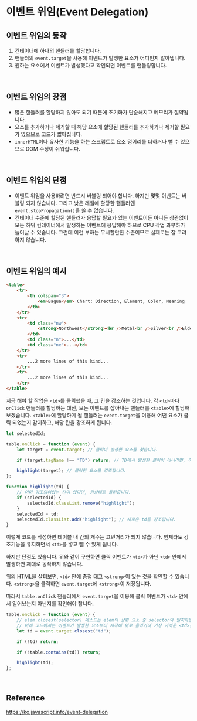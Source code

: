 # 이벤트 위임(Event Delegation)

## 이벤트 위임의 동작

1. 컨테이너에 하나의 핸들러를 할당합니다.
2. 핸들러의 `event.target`을 사용해 이벤트가 발생한 요소가 어디인지 알아냅니다.
3. 원하는 요소에서 이벤트가 발생했다고 확인되면 이벤트를 핸들링합니다.

<br>

## 이벤트 위임의 장점

-   많은 핸들러를 할당하지 않아도 되기 때문에 초기화가 단순해지고 메모리가 절약됩니다.
-   요소를 추가하거나 제거할 때 해당 요소에 할당된 핸들러를 추가하거나 제거할 필요가 없으므로 코드가 짧아집니다.
-   `innerHTML`이나 유사한 기능을 하는 스크립트로 요소 덩어리를 더하거나 뺄 수 있으므로 DOM 수정이 쉬워집니다.

<br>

## 이벤트 위임의 단점

-   이벤트 위임을 사용하려면 반드시 버블링 되어야 합니다. 하지만 몇몇 이벤트는 버블링 되지 않습니다. 그리고 낮은 레벨에 할당한 핸들러엔 `event.stopPropagation()`을 쓸 수 없습니다.
-   컨테이너 수준에 할당된 핸들러가 응답할 필요가 있는 이벤트이든 아니든 상관없이 모든 하위 컨테이너에서 발생하는 이벤트에 응답해야 하므로 CPU 작업 과부하가 늘어날 수 있습니다. 그런데 이런 부하는 무시할만한 수준이므로 실제로는 잘 고려하지 않습니다.

<br>

## 이벤트 위임의 예시

```html
<table>
    <tr>
        <th colspan="3">
            <em>Bagua</em> Chart: Direction, Element, Color, Meaning
        </th>
    </tr>
    <tr>
        <td class="nw">
            <strong>Northwest</strong><br />Metal<br />Silver<br />Elders
        </td>
        <td class="n">...</td>
        <td class="ne">...</td>
    </tr>
    <tr>
        ...2 more lines of this kind...
    </tr>
    <tr>
        ...2 more lines of this kind...
    </tr>
</table>
```

지금 해야 할 작업은 `<td>`를 클릭했을 때, 그 칸을 강조하는 것입니다. 각 `<td>`마다 `onClick` 핸들러를 할당하는 대신, 모든 이벤트를 잡아내는 핸들러를 `<table>`에 할당해 보겠습니다. `<table>`에 할당하게 될 핸들러는 `event.target`을 이용해 어떤 요소가 클릭 되었는지 감지하고, 해당 칸을 강조하게 됩니다.

```javascript
let selectedId;

table.onClick = function (event) {
    let target = event.target; // 클릭이 발생한 요소를 찾습니다.

    if (target.tagName !== "TD") return; // TD에서 발생한 클릭이 아니라면, 아무 작업도 하지 않습니다.

    highlight(target); // 클릭한 요소를 강조합니다.
};

function highlight(td) {
    // 이미 강조되어있는 칸이 있다면, 원상태로 돌려줍니다.
    if (selectedId) {
        selectedId.classList.remove("highlight");
    }
    selectedId = td;
    selectedId.classList.add("highlight"); // 새로운 td를 강조합니다.
}
```

이렇게 코드를 작성하면 테이블 내 칸의 개수는 고민거리가 되지 않습니다. 언제라도 강조기능을 유지하면서 `<td>`를 넣고 뺄 수 있게 됩니다.

하지만 단점도 있습니다. 위와 같이 구현하면 클릭 이벤트가 `<td>`가 아닌 `<td>` 안에서 발생하면 제대로 동작하지 않습니다.

위의 HTML을 살펴보면, `<td>` 안에 중첩 태그 `<strong>`이 있는 것을 확인할 수 있습니다. `<strong>`을 클릭하면 `event.target`에 `<strong>`이 저장됩니다.

따라서 `table.onClick` 핸들러에서 `event.target`을 이용해 클릭 이벤트가 `<td>` 안에서 일어났는지 아닌지를 확인해야 합니다.

```javascript
table.onClick = function (event) {
    // elem.closest(selector) 메소드는 elem의 상위 요소 중 selector와 일치하는 가장 근접한 조상 요소를 반환합니다.
    // 아래 코드에서는 이벤트가 발생한 요소부터 시작해 위로 올라가며 가장 가까운 <td>를 찾습니다.
    let td = event.target.closest("td");

    if (!td) return;

    if (!table.contains(td)) return;

    highlight(td);
};
```

<br>

## Reference

https://ko.javascript.info/event-delegation
